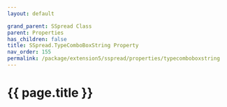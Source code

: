 ```yaml
---
layout: default

grand_parent: SSpread Class
parent: Properties
has_children: false
title: SSpread.TypeComboBoxString Property
nav_order: 155
permalink: /package/extension5/sspread/properties/typecomboboxstring
---
```

# {{ page.title }}